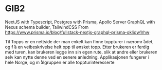 # GIB2

NextJS with Typescript, Postgres with Prisma, Apollo Server GraphQL with Nexus schema builder, TailwindCSS
From https://www.prisma.io/blog/fullstack-nextjs-graphql-prisma-oklidw1rhw

Til Topps er en nettside der man enkelt kan finne toppturer i næromr ̊adet, og f ̊a en veibeskrivelse helt opp til ønsket
topp. Etter brukeren er ferdig med turen, kan brukeren legge inn sin egen rute, slik at andre eller brukeren selv kan
nytte denne ved en senere anledning. Applikasjonen fungerer i hele Norge, og m ̊algruppen er alle toppturinteresserte
